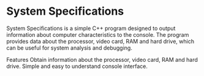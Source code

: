 # System Specifications

System Specifications is a simple C++ program designed to output information about computer characteristics to the console. The program provides data about the processor, video card, RAM and hard drive, which can be useful for system analysis and debugging.

Features
Obtain information about the processor, video card, RAM and hard drive.
Simple and easy to understand console interface.
